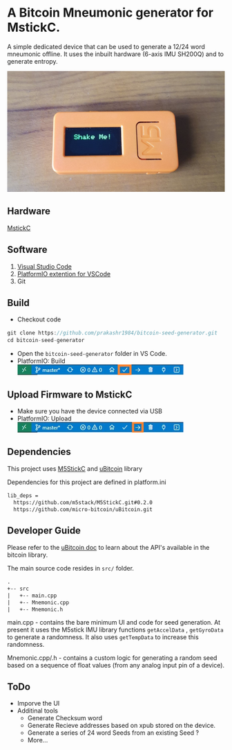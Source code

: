 # A Bitcoin Mneumonic generator for MstickC.

A simple dedicated device that can be used to generate a 12/24 word mneumonic offline. It uses the inbuilt hardware (6-axis IMU SH200Q) and to generate entropy.

![MstickC](https://raw.githubusercontent.com/prakashr1984/bitcoin-seed-generator/master/docs/images/m5stick.jpg)

## Hardware

[MstickC](https://m5stack.com/products/stick-c?variant=17203451265114)

## Software

1. [Visual Studio Code](https://code.visualstudio.com/)
2. [PlatformIO extention for VSCode](https://platformio.org/install/ide?install=vscode)
3. Git

## Build

- Checkout code

```javascript
git clone https://github.com/prakashr1984/bitcoin-seed-generator.git
cd bitcoin-seed-generator
```

- Open the `bitcoin-seed-generator` folder in VS Code.
- PlatformIO: Build
  ![Build](https://raw.githubusercontent.com/prakashr1984/bitcoin-seed-generator/master/docs/images/verify.jpg)

## Upload Firmware to MstickC

- Make sure you have the device connected via USB
- PlatformIO: Upload
  ![Build](https://raw.githubusercontent.com/prakashr1984/bitcoin-seed-generator/master/docs/images/Upload.jpg)

## Dependencies

This project uses [M5StickC](https://github.com/m5stack/M5StickC#0.2.0) and [uBitcoin](https://github.com/micro-bitcoin/uBitcoin) library

Dependencies for this project are defined in platform.ini

```
lib_deps =
  https://github.com/m5stack/M5StickC.git#0.2.0
  https://github.com/micro-bitcoin/uBitcoin.git
```

## Developer Guide

Please refer to the [uBitcoin doc](https://micro-bitcoin.github.io/#/tutorial/README) to learn about the API's available in the bitcoin library.

The main source code resides in `src/` folder.

```
.
+-- src
|   +-- main.cpp
|   +-- Mnemonic.cpp
|   +-- Mnemonic.h
```

main.cpp - contains the bare minimum UI and code for seed generation. At present it uses the M5stick IMU library functions `getAccelData` , `getGyroData` to generate a randomness. It also uses `getTempData` to increase this randomness.

Mnemonic.cpp/.h - contains a custom logic for generating a random seed based on a sequence of float values (from any analog input pin of a device).

## ToDo

- Imporve the UI
- Additinal tools
  - Generate Checksum word
  - Generate Recieve addresses based on xpub stored on the device.
  - Generate a series of 24 word Seeds from an existing Seed ?
  - More...
